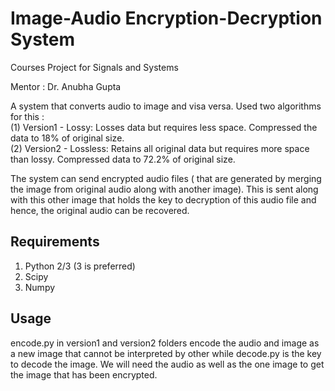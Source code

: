 # Image-Audio Encryption-Decryption System

Courses Project for Signals and Systems

Mentor : Dr. Anubha Gupta

A system that converts audio to image and visa versa. Used two algorithms for this : <br>
(1) Version1 - Lossy: Losses data but requires less space. Compressed the data to 18% of original size.<br>
(2) Version2 - Lossless: Retains all original data but requires more space than lossy. Compressed data to 72.2% of original size.

The system can send encrypted audio files ( that are generated by merging the image from original audio along with another image). This is sent along with this other image that holds the key to decryption of this audio file and hence, the original audio can be recovered. 

## Requirements
1. Python 2/3 (3 is preferred)
2. Scipy
3. Numpy

## Usage
encode.py in version1 and version2 folders encode the audio and image as a new image that cannot be interpreted by other while decode.py is the key to decode the image. We will need the audio as well as the one image to get the image that has been encrypted.

